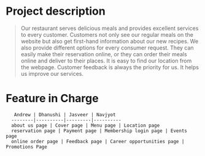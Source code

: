 # Project description
 > Our restaurant serves delicious meals and provides excellent services to every customer. Customers not only see our regular meals on the website but also get first-hand information about our new recipes. We also provide different options for every consumer request. They can easily make their reservation online, or they can order their meals online and deliver to their places. It is easy to find our location from the webpage. Customer feedback is always the priority for us. It helps us improve our services. 

# Feature in Charge

       Andrew | Dhanushi | Jasveer | Navjyot     
      --------|----------|---------|----------
      about us page | Cover page | Menu page | Location page
      reservation page | Payment page | Membership login page | Events page
      online order page | Feedback page | Career opportunities page | Promotions Page


